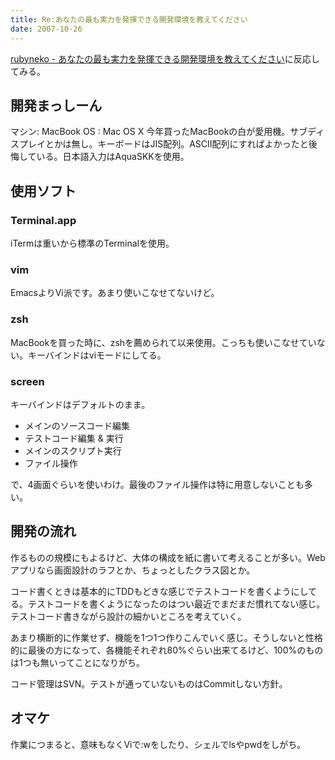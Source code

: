 ```yaml
---
title: Re:あなたの最も実力を発揮できる開発環境を教えてください
date: 2007-10-26
---
```

<a href="http://ujihisa.nowa.jp/entry/720100065b">rubyneko -
あなたの最も実力を発揮できる開発環境を教えてください</a>に反応してみる。
<h2>開発まっしーん</h2>
マシン: MacBook
OS     : Mac OS X
今年買ったMacBookの白が愛用機。サブディスプレイとかは無し。キーボードはJIS配列。ASCII配列にすればよかったと後悔している。日本語入力はAquaSKKを使用。
<h2>使用ソフト</h2>
<h3>Terminal.app</h3>
iTermは重いから標準のTerminalを使用。
<h3>vim</h3>
EmacsよりVi派です。あまり使いこなせてないけど。
<h3>zsh</h3>
MacBookを買った時に、zshを薦められて以来使用。こっちも使いこなせていない。キーバインドはviモードにしてる。
<h3>screen</h3>
キーバインドはデフォルトのまま。
<ul>
	<li>メインのソースコード編集</li>
	<li>テストコード編集 &amp; 実行</li>
	<li>メインのスクリプト実行</li>
	<li>ファイル操作</li>
</ul>
で、4画面ぐらいを使いわけ。最後のファイル操作は特に用意しないことも多い。
<h2>開発の流れ</h2>
作るものの規模にもよるけど、大体の構成を紙に書いて考えることが多い。Webアプリなら画面設計のラフとか、ちょっとしたクラス図とか。

コード書くときは基本的にTDDもどきな感じでテストコードを書くようにしてる。テストコードを書くようになったのはつい最近でまだまだ慣れてない感じ。テストコード書きながら設計の細かいところを考えていく。

あまり横断的に作業せず、機能を1つ1つ作りこんでいく感じ。そうしないと性格的に最後の方になって、各機能それぞれ80%ぐらい出来てるけど、100%のものは1つも無いってことになりがち。

コード管理はSVN。テストが通っていないものはCommitしない方針。
<h2>オマケ</h2>
作業につまると、意味もなくViで:wをしたり、シェルでlsやpwdをしがち。